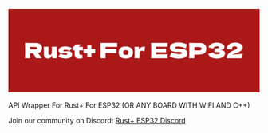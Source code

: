 ![Logo](https://raw.githubusercontent.com/Fakemayham084/rustplus_esp32/main/rustpluslogo.png)

API Wrapper For Rust+ For ESP32 (OR ANY BOARD WITH WIFI AND C++)

Join our community on Discord: [Rust+ ESP32 Discord](https://discord.gg/wCGueacS)
